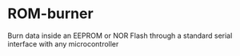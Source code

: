 # ROM-burner
Burn data inside an EEPROM or NOR Flash through a standard serial interface with any microcontroller

